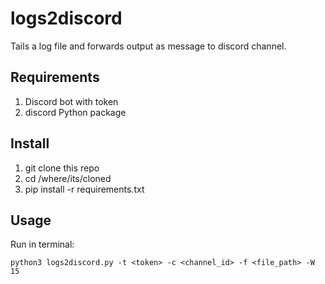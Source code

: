 # logs2discord

Tails a log file and forwards output as message to discord channel.

## Requirements

 1. Discord bot with token
 2. discord Python package
 
## Install

 1. git clone this repo
 2. cd /where/its/cloned
 3. pip install -r requirements.txt
 
## Usage

Run in terminal:
```shell script
python3 logs2discord.py -t <token> -c <channel_id> -f <file_path> -W 15
```
